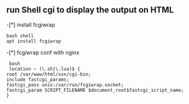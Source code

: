 ## run Shell cgi to display the output on HTML
 -[*] install fcgiwrap
 
	bash shell
	apt install fcgiwrap


 -[*] fcgiwrap conf with nginx

	 bash
	 location ~ (\.sh|\.lua)$ {
    root /var/www/html/xxx/cgi-bin;
    include fastcgi_params;
    fastcgi_pass unix:/var/run/fcgiwrap.socket;
    fastcgi_param SCRIPT_FILENAME $document_root$fastcgi_script_name;
    }

 
